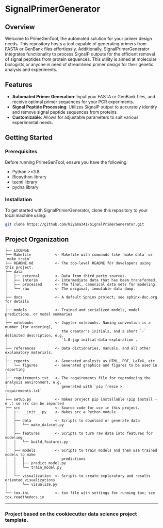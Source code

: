 # SignalPrimerGenerator

## Overview

Welcome to PrimeGenTool, the automated solution for your primer design needs. This repository hosts a tool capable of generating primers from FASTA or GenBank files effortlessly. Additionally, SignalPrimerGenerator integrates functionality to process SignalP outputs for the efficient removal of signal peptides from protein sequences. This utility is aimed at molecular biologists,or anyone in need of streamlined primer design for their genetic analysis and experiments.

## Features

- **Automated Primer Generation**: Input your FASTA or GenBank files, and receive optimal primer sequences for your PCR experiments.
- **Signal Peptide Processing**: Utilizes SignalP output to accurately identify and remove signal peptide sequences from proteins.
- **Customizable**: Allows for adjustable parameters to suit various experimental needs.

## Getting Started

### Prerequisites

Before running PrimeGenTool, ensure you have the following:

- Python >=3.8
- Biopython library
- teemi library
- pydna library

### Installation

To get started with SignalPrimerGenerator, clone this repository to your local machine using:

```bash
git clone https://github.com/hiyama341/SignalPrimerGenerator.git
```

## Project Organization

    ├── LICENSE
    ├── Makefile           <- Makefile with commands like `make data` or `make train`
    ├── README.md          <- The top-level README for developers using this project.
    ├── data
    │   ├── external       <- Data from third party sources.
    │   ├── interim        <- Intermediate data that has been transformed.
    │   ├── processed      <- The final, canonical data sets for modeling.
    │   └── raw            <- The original, immutable data dump.
    │
    ├── docs               <- A default Sphinx project; see sphinx-doc.org for details
    │
    ├── models             <- Trained and serialized models, model predictions, or model summaries
    │
    ├── notebooks          <- Jupyter notebooks. Naming convention is a number (for ordering),
    │                         the creator's initials, and a short `-` delimited description, e.g.
    │                         `1.0-jqp-initial-data-exploration`.
    │
    ├── references         <- Data dictionaries, manuals, and all other explanatory materials.
    │
    ├── reports            <- Generated analysis as HTML, PDF, LaTeX, etc.
    │   └── figures        <- Generated graphics and figures to be used in reporting
    │
    ├── requirements.txt   <- The requirements file for reproducing the analysis environment, e.g.
    │                         generated with `pip freeze > requirements.txt`
    │
    ├── setup.py           <- makes project pip installable (pip install -e .) so src can be imported
    ├── src                <- Source code for use in this project.
    │   ├── __init__.py    <- Makes src a Python module
    │   │
    │   ├── data           <- Scripts to download or generate data
    │   │   └── make_dataset.py
    │   │
    │   ├── features       <- Scripts to turn raw data into features for modeling
    │   │   └── build_features.py
    │   │
    │   ├── models         <- Scripts to train models and then use trained models to make
    │   │   │                 predictions
    │   │   ├── predict_model.py
    │   │   └── train_model.py
    │   │
    │   └── visualization  <- Scripts to create exploratory and results oriented visualizations
    │       └── visualize.py
    │
    └── tox.ini            <- tox file with settings for running tox; see tox.readthedocs.io

---

### Project based on the cookiecutter data science project template.
